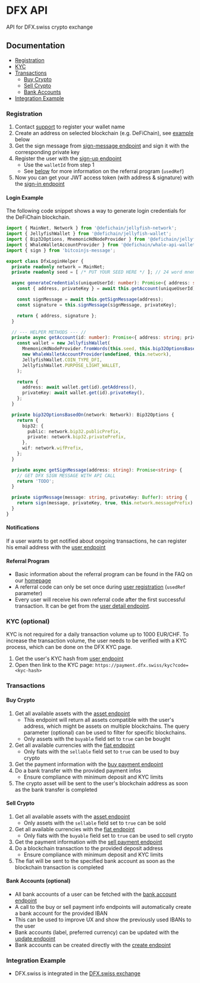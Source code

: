 # DFX API

API for DFX.swiss crypto exchange

## Documentation

- [Registration](#registration)
- [KYC](#kyc-optional)
- [Transactions](#transactions)
  - [Buy Crypto](#buy-crypto)
  - [Sell Crypto](#sell-crypto)
  - [Bank Accounts](#bank-accounts-optional)
- [Integration Example](#integration-example)

### Registration

1. Contact [support](mailto:support@dfx.swiss) to register your wallet name
2. Create an address on selected blockchain (e.g. DeFiChain), see [example](#login-example) below
3. Get the sign message from [sign-message endpoint](https://api.dfx.swiss/swagger/#/auth/AuthController_getSignMessage) and sign it with the corresponding private key
4. Register the user with the [sign-up endpoint](https://api.dfx.swiss/swagger/#/auth/AuthController_signUp)
   - Use the `walletId` from step 1
   - See [below](#referral-program) for more information on the referral program (`usedRef`)
5. Now you can get your JWT access token (with address & signature) with the [sign-in endpoint](https://api.dfx.swiss/swagger/#/auth/AuthController_signIn)

#### Login Example

The following code snippet shows a way to generate login credentials for the DeFiChain blockchain.

```ts
import { MainNet, Network } from '@defichain/jellyfish-network';
import { JellyfishWallet } from '@defichain/jellyfish-wallet';
import { Bip32Options, MnemonicHdNodeProvider } from '@defichain/jellyfish-wallet-mnemonic';
import { WhaleWalletAccountProvider } from '@defichain/whale-api-wallet';
import { sign } from 'bitcoinjs-message';

export class DfxLoginHelper {
  private readonly network = MainNet;
  private readonly seed = [ /* PUT YOUR SEED HERE */ ]; // 24 word mnemonic seed phrase

  async generateCredentials(uniqueUserId: number): Promise<{ address: string; signature: string }> {
    const { address, privateKey } = await this.getAccount(uniqueUserId);

    const signMessage = await this.getSignMessage(address);
    const signature = this.signMessage(signMessage, privateKey);

    return { address, signature };
  }

  // --- HELPER METHODS --- //
  private async getAccount(id: number): Promise<{ address: string; privateKey: Buffer }> {
    const wallet = new JellyfishWallet(
      MnemonicHdNodeProvider.fromWords(this.seed, this.bip32OptionsBasedOn(this.network)),
      new WhaleWalletAccountProvider(undefined, this.network),
      JellyfishWallet.COIN_TYPE_DFI,
      JellyfishWallet.PURPOSE_LIGHT_WALLET,
    );

    return {
      address: await wallet.get(id).getAddress(),
      privateKey: await wallet.get(id).privateKey(),
    };
  }

  private bip32OptionsBasedOn(network: Network): Bip32Options {
    return {
      bip32: {
        public: network.bip32.publicPrefix,
        private: network.bip32.privatePrefix,
      },
      wif: network.wifPrefix,
    };
  }

  private async getSignMessage(address: string): Promise<string> {
    // GET DFX SIGN MESSAGE WITH API CALL
    return 'TODO';
  }

  private signMessage(message: string, privateKey: Buffer): string {
    return sign(message, privateKey, true, this.network.messagePrefix).toString('base64');
  }
}
```

#### Notifications

If a user wants to get notified about ongoing transactions, he can register his email address with the [user endpoint](https://api.dfx.swiss/swagger/#/user/UserController_updateUser)

#### Referral Program

- Basic information about the referral program can be found in the FAQ on our [homepage](https://dfx.swiss/defichain/)
- A referral code can only be set once during [user registration](#registration) (`usedRef` parameter)
- Every user will receive his own referral code after the first successful transaction. It can be get from the [user detail endpoint](https://api.dfx.swiss/swagger/#/user/UserController_getUserDetail).

### KYC (optional)

KYC is not required for a daily transaction volume up to 1000 EUR/CHF. To increase the transaction volume, the user needs to be verified with a KYC process, which can be done on the DFX KYC page.

1. Get the user's KYC hash from [user endpoint](https://api.dfx.swiss/swagger/#/user/UserController_getUser)
2. Open then link to the KYC page: `https://payment.dfx.swiss/kyc?code=<kyc-hash>`

### Transactions

#### Buy Crypto

1. Get all available assets with the [asset endpoint](https://api.dfx.swiss/swagger/#/asset/AssetController_getAllAsset)
   - This endpoint will return all assets compatible with the user's address, which might be assets on multiple blockchains. The query parameter (optional) can be used to filter for specific blockchains.
   - Only assets with the `buyable` field set to `true` can be bought
2. Get all available currencies with the [fiat endpoint](https://api.dfx.swiss/swagger/#/fiat/FiatController_getAllFiat)
   - Only fiats with the `sellable` field set to `true` can be used to buy crypto
3. Get the payment information with the [buy payment endpoint](https://api.dfx.swiss/swagger/#/buy/BuyController_createBuyWithPaymentInfo)
4. Do a bank transfer with the provided payment infos
   - Ensure compliance with minimum deposit and KYC limits
5. The crypto asset will be sent to the user's blockchain address as soon as the bank transfer is completed

#### Sell Crypto

1. Get all available assets with the [asset endpoint](https://api.dfx.swiss/swagger/#/asset/AssetController_getAllAsset)
   - Only assets with the `sellable` field set to `true` can be sold
2. Get all available currencies with the [fiat endpoint](https://api.dfx.swiss/swagger/#/fiat/FiatController_getAllFiat)
   - Only fiats with the `buyable` field set to `true` can be used to sell crypto
3. Get the payment information with the [sell payment endpoint](https://api.dfx.swiss/swagger/#/sell/SellController_createSellWithPaymentInfo)
4. Do a blockchain transaction to the provided deposit address
   - Ensure compliance with minimum deposit and KYC limits
5. The fiat will be sent to the specified bank account as soon as the blockchain transaction is completed

#### Bank Accounts (optional)

- All bank accounts of a user can be fetched with the [bank account endpoint](https://api.dfx.swiss/swagger/#/bankAccount/BankAccountController_getAllUserBankAccount)
- A call to the buy or sell payment info endpoints will automatically create a bank account for the provided IBAN
- This can be used to improve UX and show the previously used IBANs to the user
- Bank accounts (label, preferred currency) can be updated with the [update endpoint](https://api.dfx.swiss/swagger/#/bankAccount/BankAccountController_updateBankAccount)
- Bank accounts can be created directly with the [create endpoint](https://api.dfx.swiss/swagger/#/bankAccount/BankAccountController_createBankAccount)

### Integration Example

- DFX.swiss is integrated in the [DFX.swiss exchange](https://github.com/DFXswiss/exchange)
